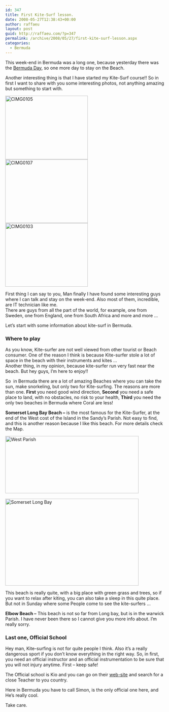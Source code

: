```yaml
---
id: 347
title: First Kite-Surf lesson.
date: 2008-05-27T12:38:43+00:00
author: raffaeu
layout: post
guid: http://raffaeu.com/?p=347
permalink: /archive/2008/05/27/first-kite-surf-lesson.aspx
categories:
  - Bermuda
---
```

This week-end in Bermuda was a long one, because yesterday there was the [Bermuda Day](http://en.wikipedia.org/wiki/Bermuda_Day), so one more day to stay on the Beach.

Another interesting thing is that I have started my Kite-Surf course!! So in first I want to share with you some interesting photos, not anything amazing but something to start with.

<a href="http://raffaeu.com/wp-content/uploads/2013/03/4a30b95a-0ab8-4af0-8363-3acb99234259CIMG0105_2.jpg" rel="lightbox"><img style="border-right: 0px; border-top: 0px; border-left: 0px; border-bottom: 0px" height="200" alt="CIMG0105" src="http://raffaeu.com/wp-content/uploads/2013/03/2d05483b-67b7-44d6-b992-d84acba3832aCIMG0105_thumb.jpg" width="260" border="0" /></a> <a href="http://raffaeu.com/wp-content/uploads/2013/03/ca26a1bf-d748-4db2-8813-af6b37e61bf1CIMG0107_2.jpg" rel="lightbox"><img style="border-right: 0px; border-top: 0px; border-left: 0px; border-bottom: 0px" height="200" alt="CIMG0107" src="http://raffaeu.com/wp-content/uploads/2013/03/31bfcdae-2368-4991-8410-b16ebdc9fc5bCIMG0107_thumb.jpg" width="260" border="0" /></a> <a href="http://raffaeu.com/wp-content/uploads/2013/03/48cadccd-de10-4e62-9e2b-7f272927895fCIMG0103_2.jpg" rel="lightbox"><img style="border-right: 0px; border-top: 0px; border-left: 0px; border-bottom: 0px" height="200" alt="CIMG0103" src="http://raffaeu.com/wp-content/uploads/2013/03/62f9d051-173a-4d9b-8b08-2026f668d86cCIMG0103_thumb.jpg" width="260" border="0" /></a> 

First thing I can say to you, Man finally I have found some interesting guys where I can talk and stay on the week-end. Also most of them, incredible, are IT technician like me.   
There are guys from all the part of the world, for example, one from Sweden, one from England, one from South Africa and more and more &#8230;

Let&#8217;s start with some information about kite-surf in Bermuda.

### Where to play

As you know, Kite-surfer are not well viewed from other tourist or Beach consumer. One of the reason I think is because Kite-surfer stole a lot of space in the beach with their instruments and kites &#8230;   
Another thing, in my opinion, because kite-surfer run very fast near the beach. But hey guys, I&#8217;m here to enjoy!! 

So  in Bermuda there are a lot of amazing Beaches where you can take the sun, make snorkeling, but only two for Kite-surfing. The reasons are more than one. **First** you need good wind direction, **Second** you need a safe place to land, with no obstacles, no risk to your health, **Third** you need the only two beaches in Bermuda where Coral are less!

**Somerset Long Bay Beach &#8211;** is the most famous for the Kite-Surfer, at the end of the West cost of the Island in the Sandy&#8217;s Parish. Not easy to find, and this is another reason because I like this beach. For more details check the Map. 

<a href="http://raffaeu.com/wp-content/uploads/2013/03/883febb9-6a72-49c8-9255-71d409099d3aWest%20Parish_2.png" rel="lightbox"><img style="border-right: 0px; border-top: 0px; border-left: 0px; border-bottom: 0px" height="180" alt="West Parish" src="http://raffaeu.com/wp-content/uploads/2013/03/3590c8ea-be8e-4ffd-bbd8-0a88e62bb100West%20Parish_thumb.png" width="420" border="0" /></a> 

<a href="http://raffaeu.com/wp-content/uploads/2013/03/468ca38b-9673-454d-8c15-793393dfe764Somerset%20Long%20Bay_2.png" rel="lightbox"><img style="border-right: 0px; border-top: 0px; border-left: 0px; border-bottom: 0px" height="273" alt="Somerset Long Bay" src="http://raffaeu.com/wp-content/uploads/2013/03/3cadde9d-41c6-4d3d-b090-37426bd8b3c7Somerset%20Long%20Bay_thumb.png" width="420" border="0" /></a> 

This beach is really quite, with a big place with green grass and trees, so if you want to relax after kiting, you can also take a sleep in this quite place. But not in Sunday where some People come to see the kite-surfers &#8230;

**Elbow Beach &#8211;** This beach is not so far from Long bay, but is in the warwick Parish. I have never been there so I cannot give you more info about. I&#8217;m really sorry.

### Last one, Official School

Hey man, Kite-surfing is not for quite people I think. Also it&#8217;s a really dangerous sport if you don&#8217;t know everything in the right way. So, in first, you need an official instructor and an official instrumentation to be sure that you will not injury anytime. First &#8211; keep safe!

The Official school is Kio and you can go on their [web-site](http://www.kiorg.com) and search for a close Teacher to you country.

Here in Bermuda you have to call Simon, is the only official one here, and He&#8217;s really cool.

Take care. 